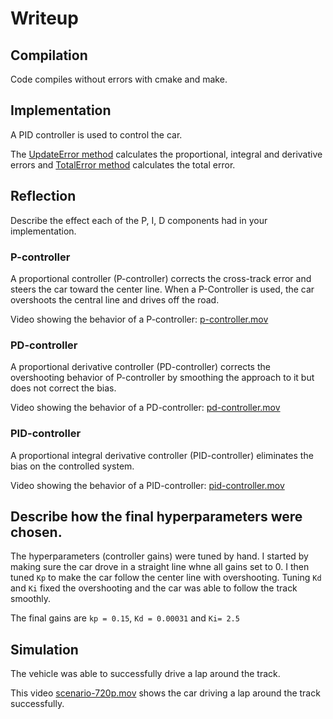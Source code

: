 # Writeup

## Compilation
Code compiles without errors with cmake and make.

## Implementation

A PID controller is used to control the car. 

The [UpdateError method](https://github.com/arrawatia/CarND-PID-Control-Project/blob/master/src/PID.cpp#L26-L33) calculates the proportional, integral and derivative errors and [TotalError method](https://github.com/arrawatia/CarND-PID-Control-Project/blob/master/src/PID.cpp#L41-L44) calculates the total error.

## Reflection

Describe the effect each of the P, I, D components had in your implementation.

### P-controller 
A proportional controller (P-controller) corrects the cross-track error and steers the car toward the center line. When a P-Controller is used, the car overshoots the central line and drives off the road. 

Video showing the behavior of a P-controller: [p-controller.mov](videos/p-controller-720p.mov)

### PD-controller
A proportional derivative controller (PD-controller) corrects the overshooting behavior of P-controller by smoothing the approach to it but does not correct the bias. 

Video showing the behavior of a PD-controller: [pd-controller.mov](videos/pd-controller-720p.mov)

### PID-controller
A proportional integral derivative controller (PID-controller) eliminates the bias on the controlled system.  

Video showing the behavior of a PID-controller: [pid-controller.mov](videos/pid-controller-720p.mov)


## Describe how the final hyperparameters were chosen.

The hyperparameters (controller gains) were tuned by hand. I started by making sure the car drove in a straight line whne all gains set to 0. I then tuned `Kp` to make the car follow the center line with overshooting. Tuning `Kd` and `Ki` fixed the overshooting and the car was able to follow the track smoothly. 

The final gains are `kp = 0.15`, `Kd = 0.00031` and `Ki= 2.5` 

## Simulation

The vehicle was able to successfully drive a lap around the track.

This video [scenario-720p.mov](videos/scenario-720p.mov) shows the car driving a lap around the track successfully.

